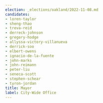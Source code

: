 ```yaml
---
election: _elections/oakland/2022-11-08.md
candidates:
- loren-taylor
- sheng-thao
- treva-reid
- derreck-johnson
- gregory-hodge
- allyssa-victory-villanueva
- derrick-soo
- elbert-owens
- ignacio-de-la-fuente
- john-marks
- john-reimann
- peter-liu
- seneca-scott
- stephen-schear
- tyron-jordan
title: Mayor
label: City-Wide Office
---
```

